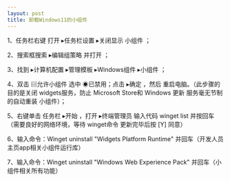 ```yaml
---
layout: post
title: 卸载Windows11的小组件
---
```


1、任务栏右键 打开 ▸任务栏设置 ▸关闭显示 小组件 ；

2、搜索框搜索 ▸编辑组策略 并打开 ；

3、找到 ▸计算机配置 ▸管理模板 ▸Windows组件 ▸小组件 ；

4、双击 ▤允许小组件 选中 ◉已禁用；点击 ▸确定 ，然后 重启电脑。（此步骤的目的是关闭 widgets服务，防止 Microsoft Store和 Windows 更新 服务毫无节制的自动重装 小组件）；

5、右键单击 任务栏 ▸开始 ，打开 ▸终端管理员 输入代码 winget list 并按回车（需要良好的网络环境，等待 winget命令 更新完毕后按 [Y] 同意）

6、输入命令：Winget uninstall "Widgets Platform Runtime" 并回车（开发人员主页app相关小组件运行库）

7、输入命令：Winget uninstall "Windows Web Experience Pack" 并回车（小组件相关所有功能）
